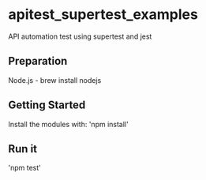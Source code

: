 # apitest_supertest_examples

API automation test using supertest and jest

## Preparation

Node.js - brew install nodejs

## Getting Started

Install the modules with: 'npm install'

## Run it

'npm test'
